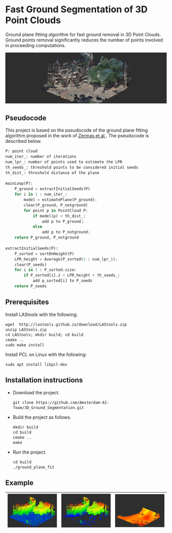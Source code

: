 # Fast Ground Segmentation of 3D Point Clouds
Ground plane fitting algorithm for fast ground removal in 3D Point Clouds. Ground points removal significantly reduces the number of points involved in proceeding computations.

![](./media/original_rgb.png)

## Pseudocode
This project is based on the pseudocode of the ground plane fitting algorithm proposed in the work of [Zermas et al.](https://ieeexplore.ieee.org/abstract/document/7989591). The pseudocode is described below.

```python
P: point cloud
num_iter_: number of iterations
num_lpr_: number of points used to estimate the LPR
th_seeds_: threshold points to be considered initial seeds
th_dist_: threshold distance of the plane

mainLoop(P):
    P_ground = extractInitialSeeds(P)
    for i in 1 : num_iter_:
        model = estimatePlane(P_ground);
        clear(P_ground, P_notground)
        for point p in PointCloud P:
            if model(p) < th_dist_:
                add p to P_ground；
            else
                add p to P_notground;
    return P_ground, P_notground

extractInitialSeeds(P):
	P_sorted = sortOnHeight(P)
	LPR_height = Average(P_sorted(1 : num_lpr_));
	clear(P_seeds)
	for i in 1 : P_sorted.size:
		if P_sorted[i].z < LPR_height + th_seeds_:
			add p_sorted[i] to P_seeds
	return P_seeds
```

## Prerequisites
Install LAStools with the following:
   ```
   wget  http://lastools.github.io/download/LAStools.zip
   unzip LAStools.zip
   cd LAStools; mkdir build; cd build
   cmake ..
   sudo make install
   ```

Install PCL on Linux with the following:
   ```
   sudo apt install libpcl-dev
   ```

## Installation instructions
- Download the project.

   ```
   git clone https://github.com/Amsterdam-AI-Team/3D_Ground_Segmentation.git
   ```

- Build the project as follows.

   ```
   mkdir build  
   cd build
   cmake ..
   make
   ```

- Run the project.

   ```
   cd build
   ./ground_plane_fit
   ```

## Example
| ![Original Point Cloud with RGB](./media/original.png) | ![notground points](./media/notground.png)|![ground points](./media/ground.png) |
|:---:|:---:|:---:|

